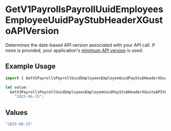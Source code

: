 # GetV1PayrollsPayrollUuidEmployeesEmployeeUuidPayStubHeaderXGustoAPIVersion

Determines the date-based API version associated with your API call. If none is provided, your application's [minimum API version](https://docs.gusto.com/embedded-payroll/docs/api-versioning#minimum-api-version) is used.

## Example Usage

```typescript
import { GetV1PayrollsPayrollUuidEmployeesEmployeeUuidPayStubHeaderXGustoAPIVersion } from "@gusto/embedded-api/models/operations/getv1payrollspayrolluuidemployeesemployeeuuidpaystub.js";

let value:
  GetV1PayrollsPayrollUuidEmployeesEmployeeUuidPayStubHeaderXGustoAPIVersion =
    "2025-06-15";
```

## Values

```typescript
"2025-06-15"
```